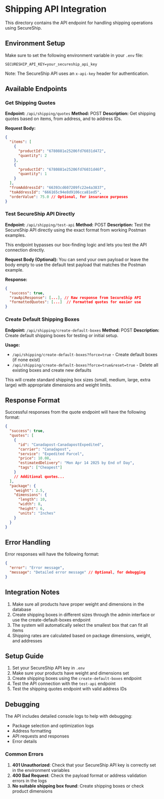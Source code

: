 # Shipping API Integration

This directory contains the API endpoint for handling shipping operations using SecureShip.

## Environment Setup

Make sure to set the following environment variable in your `.env` file:

```
SECURESHIP_API_KEY=your_secureship_api_key
```

Note: The SecureShip API uses an `x-api-key` header for authentication.

## Available Endpoints

### Get Shipping Quotes

**Endpoint:** `/api/shipping/quotes`
**Method:** POST
**Description:** Get shipping quotes based on items, from address, and to address IDs.

**Request Body:**

```json
{
  "items": [
    {
      "productId": "6780881e25206fd76031d472",
      "quantity": 2
    },
    {
      "productId": "6780881e25206fd76031d46f",
      "quantity": 1
    }
  ],
  "fromAddressId": "66393cd607209fc22e4a3837",
  "toAddressId": "666165c94e8d9106cca81ed5",
  "orderValue": 75.0 // Optional, for insurance purposes
}
```

### Test SecureShip API Directly

**Endpoint:** `/api/shipping/test-api`
**Method:** POST
**Description:** Test the SecureShip API directly using the exact format from working Postman examples.

This endpoint bypasses our box-finding logic and lets you test the API connection directly.

**Request Body (Optional):**
You can send your own payload or leave the body empty to use the default test payload that matches the Postman example.

**Response:**

```json
{
  "success": true,
  "rawApiResponse": [...], // Raw response from SecureShip API
  "formattedQuotes": [...]  // Formatted quotes for easier use
}
```

### Create Default Shipping Boxes

**Endpoint:** `/api/shipping/create-default-boxes`
**Method:** POST
**Description:** Create default shipping boxes for testing or initial setup.

**Usage:**

- `/api/shipping/create-default-boxes?force=true` - Create default boxes (if none exist)
- `/api/shipping/create-default-boxes?force=true&reset=true` - Delete all existing boxes and create new defaults

This will create standard shipping box sizes (small, medium, large, extra large) with appropriate dimensions and weight limits.

## Response Format

Successful responses from the quote endpoint will have the following format:

```json
{
  "success": true,
  "quotes": [
    {
      "id": "Canadapost-CanadapostExpedited",
      "carrier": "Canadapost",
      "service": "Expedited Parcel",
      "price": 10.08,
      "estimatedDelivery": "Mon Apr 14 2025 by End of Day",
      "tags": ["Cheapest"]
    }
    // Additional quotes...
  ],
  "package": {
    "weight": 2.5,
    "dimensions": {
      "length": 10,
      "width": 8,
      "height": 6,
      "units": "Inches"
    }
  }
}
```

## Error Handling

Error responses will have the following format:

```json
{
  "error": "Error message",
  "message": "Detailed error message" // Optional, for debugging
}
```

## Integration Notes

1. Make sure all products have proper weight and dimensions in the database
2. Create shipping boxes in different sizes through the admin interface or use the create-default-boxes endpoint
3. The system will automatically select the smallest box that can fit all items
4. Shipping rates are calculated based on package dimensions, weight, and addresses

## Setup Guide

1. Set your SecureShip API key in `.env`
2. Make sure your products have weight and dimensions set
3. Create shipping boxes using the `create-default-boxes` endpoint
4. Test the API connection with the `test-api` endpoint
5. Test the shipping quotes endpoint with valid address IDs

## Debugging

The API includes detailed console logs to help with debugging:

- Package selection and optimization logs
- Address formatting
- API requests and responses
- Error details

### Common Errors

1. **401 Unauthorized**: Check that your SecureShip API key is correctly set in the environment variables
2. **400 Bad Request**: Check the payload format or address validation errors in the logs
3. **No suitable shipping box found**: Create shipping boxes or check product dimensions
